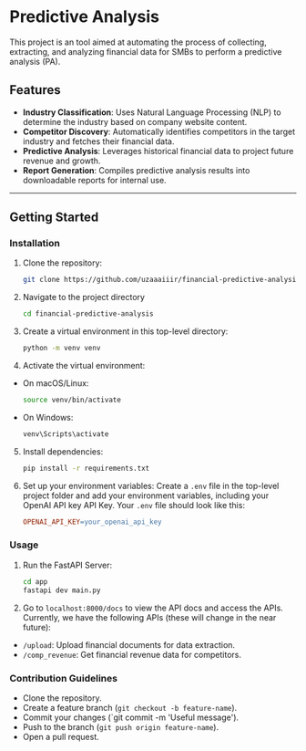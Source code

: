 # Predictive Analysis
This project is an tool aimed at automating the process of collecting, extracting, and analyzing financial data for SMBs to perform a predictive analysis (PA). 

## Features
- **Industry Classification**: Uses Natural Language Processing (NLP) to determine the industry based on company website content.
- **Competitor Discovery**: Automatically identifies competitors in the target industry and fetches their financial data.
- **Predictive Analysis**: Leverages historical financial data to project future revenue and growth.
- **Report Generation**: Compiles predictive analysis results into downloadable reports for internal use. 

---
## Getting Started
### Installation
1. Clone the repository:
    ```bash
    git clone https://github.com/uzaaaiiir/financial-predictive-analysis.git
    ```

2. Navigate to the project directory
    ```bash
    cd financial-predictive-analysis
    ```

3. Create a virtual environment in this top-level directory:
    ```bash
    python -m venv venv
    ```

4. Activate the virtual environment:
  - On macOS/Linux:
    ```bash
    source venv/bin/activate
    ```
  - On Windows:
    ```bash
    venv\Scripts\activate
    ```

5. Install dependencies:
    ```bash
    pip install -r requirements.txt
    ```

6. Set up your environment variables: Create a `.env` file in the top-level project folder and add your environment variables, including your OpenAI API key API Key. Your `.env` file should look like this:
    ```makefile
    OPENAI_API_KEY=your_openai_api_key
    ```

### Usage
1. Run the FastAPI Server:
    ```bash
    cd app
    fastapi dev main.py
    ```
2. Go to `localhost:8000/docs` to view the API docs and access the APIs. Currently, we have the following APIs (these will change in the near future):
  - `/upload`: Upload financial documents for data extraction.
  - `/comp_revenue`: Get financial revenue data for competitors. 

### Contribution Guidelines 
- Clone the repository.
- Create a feature branch (`git checkout -b feature-name`).
- Commit your changes (`git commit -m 'Useful message').
- Push to the branch (`git push origin feature-name`).
- Open a pull request.
